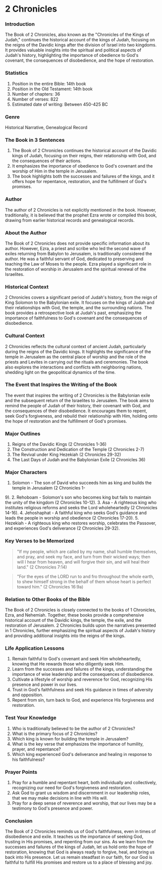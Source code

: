 # 2 Chronicles

### Introduction

The Book of 2 Chronicles, also known as the "Chronicles of the Kings of Judah," continues the historical account of the kings of Judah, focusing on the reigns of the Davidic kings after the division of Israel into two kingdoms. It provides valuable insights into the spiritual and political aspects of Judah's history, highlighting the importance of obedience to God's covenant, the consequences of disobedience, and the hope of restoration.

### Statistics

1. Position in the entire Bible: 14th book
2. Position in the Old Testament: 14th book
3. Number of chapters: 36
4. Number of verses: 822
5. Estimated date of writing: Between 450-425 BC

### Genre

Historical Narrative, Genealogical Record

### The Book in 3 Sentences

1. The Book of 2 Chronicles continues the historical account of the Davidic kings of Judah, focusing on their reigns, their relationship with God, and the consequences of their actions.
2. It emphasizes the importance of obedience to God's covenant and the worship of Him in the temple in Jerusalem.
3. The book highlights both the successes and failures of the kings, and it offers hope for repentance, restoration, and the fulfillment of God's promises.

### Author

The author of 2 Chronicles is not explicitly mentioned in the book. However, traditionally, it is believed that the prophet Ezra wrote or compiled this book, drawing from earlier historical records and genealogical records.

### About the Author

The Book of 2 Chronicles does not provide specific information about its author. However, Ezra, a priest and scribe who led the second wave of exiles returning from Babylon to Jerusalem, is traditionally considered the author. He was a faithful servant of God, dedicated to preserving and teaching the Law of Moses to the people. Ezra played a significant role in the restoration of worship in Jerusalem and the spiritual renewal of the Israelites.

### Historical Context

2 Chronicles covers a significant period of Judah's history, from the reign of King Solomon to the Babylonian exile. It focuses on the kings of Judah and their relationships with God, the temple, and the surrounding nations. The book provides a retrospective look at Judah's past, emphasizing the importance of faithfulness to God's covenant and the consequences of disobedience.

### Cultural Context

2 Chronicles reflects the cultural context of ancient Judah, particularly during the reigns of the Davidic kings. It highlights the significance of the temple in Jerusalem as the central place of worship and the role of the priests and Levites in carrying out the rituals and ceremonies. The book also explores the interactions and conflicts with neighboring nations, shedding light on the geopolitical dynamics of the time.

### The Event that Inspires the Writing of the Book

The event that inspires the writing of 2 Chronicles is the Babylonian exile and the subsequent return of the Israelites to Jerusalem. The book aims to remind the people of Judah of their history, their covenant with God, and the consequences of their disobedience. It encourages them to repent, seek God's forgiveness, and rebuild their relationship with Him, holding onto the hope of restoration and the fulfillment of God's promises.

### Major Outlines

1. Reigns of the Davidic Kings (2 Chronicles 1-36)
2. The Construction and Dedication of the Temple (2 Chronicles 2-7)
3. The Revival under King Hezekiah (2 Chronicles 29-32)
4. The Last Days of Judah and the Babylonian Exile (2 Chronicles 36)

### Major Characters

1. Solomon - The son of David who succeeds him as king and builds the temple in Jerusalem (2 Chronicles 1-

9\). 2. Rehoboam - Solomon's son who becomes king but fails to maintain the unity of the kingdom (2 Chronicles 10-12). 3. Asa - A righteous king who institutes religious reforms and seeks the Lord wholeheartedly (2 Chronicles 14-16). 4. Jehoshaphat - A faithful king who seeks God's guidance and leads the people in worship and obedience (2 Chronicles 17-20). 5. Hezekiah - A righteous king who restores worship, celebrates the Passover, and experiences God's deliverance (2 Chronicles 29-32).

### Key Verses to be Memorized

> "If my people, which are called by my name, shall humble themselves, and pray, and seek my face, and turn from their wicked ways; then will I hear from heaven, and will forgive their sin, and will heal their land." (2 Chronicles 7:14)

> "For the eyes of the LORD run to and fro throughout the whole earth, to shew himself strong in the behalf of them whose heart is perfect toward him." (2 Chronicles 16:9a)

### Relation to Other Books of the Bible

The Book of 2 Chronicles is closely connected to the books of 1 Chronicles, Ezra, and Nehemiah. Together, these books provide a comprehensive historical account of the Davidic kings, the temple, the exile, and the restoration of Jerusalem. 2 Chronicles builds upon the narratives presented in 1 Chronicles, further emphasizing the spiritual aspects of Judah's history and providing additional insights into the reigns of the kings.

### Life Application Lessons

1. Remain faithful to God's covenant and seek Him wholeheartedly, knowing that He rewards those who diligently seek Him.
2. Learn from the successes and failures of the kings, understanding the importance of wise leadership and the consequences of disobedience.
3. Cultivate a lifestyle of worship and reverence for God, recognizing His presence and power in our lives.
4. Trust in God's faithfulness and seek His guidance in times of adversity and opposition.
5. Repent from sin, turn back to God, and experience His forgiveness and restoration.

### Test Your Knowledge

1. Who is traditionally believed to be the author of 2 Chronicles?
2. What is the primary focus of 2 Chronicles?
3. Which king is known for building the temple in Jerusalem?
4. What is the key verse that emphasizes the importance of humility, prayer, and repentance?
5. Which king experienced God's deliverance and healing in response to his faithfulness?

### Prayer Points

1. Pray for a humble and repentant heart, both individually and collectively, recognizing our need for God's forgiveness and restoration.
2. Ask God to grant us wisdom and discernment in our leadership roles, that we may make decisions in line with His will.
3. Pray for a deep sense of reverence and worship, that our lives may be a testimony to God's presence and power.

### Conclusion

The Book of 2 Chronicles reminds us of God's faithfulness, even in times of disobedience and exile. It teaches us the importance of seeking God, trusting in His promises, and repenting from our sins. As we learn from the successes and failures of the kings of Judah, let us hold onto the hope of restoration, knowing that God is always ready to forgive, heal, and bring us back into His presence. Let us remain steadfast in our faith, for our God is faithful to fulfill His promises and restore us to a place of blessing and joy.
